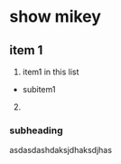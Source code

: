 # show mikey

## item 1

1. item1 in this list
- subitem1 
2. 

### subheading

asdasdashdaksjdhaksdjhas



